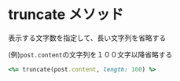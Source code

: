# truncate メソッド
表示する文字数を指定して、長い文字列を省略する
  
(例)`post.content`の文字列を１００文字以降省略する
```rb
<%= truncate(post.content, length: 100) %>
```
